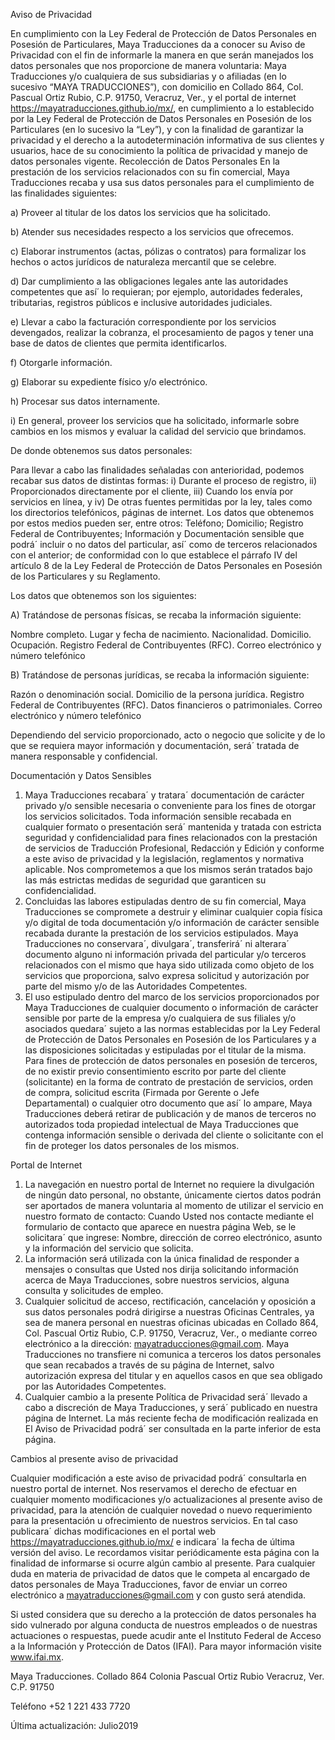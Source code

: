 Aviso de Privacidad

En cumplimiento con la Ley Federal de Protección de Datos Personales en Posesión de Particulares, Maya Traducciones da a conocer su Aviso de Privacidad con el fin de informarle la manera en que serán manejados los datos personales que nos proporcione de manera voluntaria:
Maya Traducciones y/o cualquiera de sus subsidiarias y o afiliadas (en lo sucesivo “MAYA TRADUCCIONES”), con domicilio en Collado 864, Col. Pascual Ortiz Rubio, C.P. 91750, Veracruz, Ver., y el portal de internet https://mayatraducciones.github.io/mx/, en cumplimiento a lo establecido por la Ley Federal de Protección de Datos Personales en Posesión de los Particulares (en lo sucesivo la “Ley”), y con la finalidad de garantizar la privacidad y el derecho a la autodeterminación informativa de sus clientes y usuarios, hace de su conocimiento la política de privacidad y manejo de datos personales vigente.
Recolección de Datos Personales
En la prestación de los servicios relacionados con su fin comercial, Maya Traducciones recaba y usa sus datos personales para el cumplimiento de las  finalidades siguientes:

a) Proveer al titular de los datos los servicios que ha solicitado.

b) Atender sus necesidades respecto a los servicios que ofrecemos.

c) Elaborar instrumentos (actas, pólizas o contratos) para formalizar los hechos o actos jurídicos de naturaleza mercantil que se celebre.

d) Dar cumplimiento a las obligaciones legales ante las autoridades competentes que así´ lo requieran; por ejemplo, autoridades federales, tributarias, registros públicos e inclusive autoridades judiciales.

e) Llevar a cabo la facturación correspondiente por los servicios devengados, realizar la cobranza, el procesamiento de pagos y tener una base de datos de clientes que permita identificarlos.

f) Otorgarle información.

g) Elaborar su expediente físico y/o electrónico.

h) Procesar sus datos internamente.

i) En general, proveer los servicios que ha solicitado, informarle sobre cambios en los mismos y evaluar la calidad del servicio que brindamos.

De donde obtenemos sus datos personales:

Para llevar a cabo las finalidades señaladas con anterioridad, podemos recabar sus datos de distintas formas:
 i) Durante el proceso de registro, ii) Proporcionados directamente por el cliente, iii) Cuando los envía por servicios en línea, y iv) De otras fuentes permitidas por la ley, tales como los directorios telefónicos, páginas de internet. Los datos que obtenemos por estos medios pueden ser, entre otros: Teléfono; Domicilio; Registro Federal de Contribuyentes; Información y Documentación sensible que podrá´ incluir o no datos del particular, así´ como de terceros relacionados con el anterior; de conformidad con lo que establece el párrafo IV del artículo 8 de la Ley Federal de Protección de Datos Personales en Posesión de los Particulares y su Reglamento.

Los datos que obtenemos son los siguientes:

A) Tratándose de personas físicas, se recaba la información siguiente:

Nombre completo.
Lugar y fecha de nacimiento.
Nacionalidad.
Domicilio.
Ocupación.
Registro Federal de Contribuyentes (RFC).
Correo electrónico y número telefónico

B) Tratándose de personas jurídicas, se recaba la información siguiente:

Razón o denominación social.
Domicilio de la persona jurídica.
Registro Federal de Contribuyentes (RFC).
Datos financieros o patrimoniales.
Correo electrónico y número telefónico

Dependiendo del servicio proporcionado, acto o negocio que solicite y de lo que se requiera mayor información y documentación, será´ tratada de manera responsable y confidencial.

Documentación y Datos Sensibles

1. Maya Traducciones recabara´ y tratara´ documentación de carácter privado y/o sensible necesaria o conveniente para los fines de otorgar los servicios solicitados. Toda información sensible recabada en cualquier formato o presentación será´ mantenida y tratada con estricta seguridad y confidencialidad para fines relacionados con la prestación de servicios de Traducción Profesional, Redacción y Edición y conforme a este aviso de privacidad y la legislación, reglamentos y normativa aplicable. Nos comprometemos a que los mismos serán tratados bajo las más estrictas medidas de seguridad que garanticen su confidencialidad. 
2. Concluidas las labores estipuladas dentro de su fin comercial, Maya Traducciones se compromete a destruir y eliminar cualquier copia física y/o digital de toda documentación y/o información de carácter sensible recabada durante la prestación de los servicios estipulados. Maya Traducciones no conservara´, divulgara´, transferirá´ ni alterara´ documento alguno ni información privada del particular y/o terceros relacionados con el mismo que haya sido utilizada como objeto de los servicios que proporciona, salvo expresa solicitud y autorización por parte del mismo y/o de las Autoridades Competentes.
3. El uso estipulado dentro del marco de los servicios proporcionados por Maya Traducciones de cualquier documento o información de carácter sensible por parte de la empresa y/o cualquiera de sus filiales y/o asociados quedara´ sujeto a las normas establecidas por la Ley Federal de Protección de Datos Personales en Posesión de los Particulares y a las disposiciones solicitadas y estipuladas por el titular de la misma.
Para fines de protección de datos personales en posesión de terceros, de no existir previo consentimiento escrito por parte del cliente (solicitante) en la forma de contrato de prestación de servicios, orden de compra, solicitud escrita (Firmada por Gerente o Jefe Departamental) o cualquier otro documento que así´ lo ampare, Maya Traducciones deberá retirar de publicación y de manos de terceros no autorizados toda propiedad intelectual de Maya Traducciones que contenga información sensible o derivada del cliente o solicitante con el fin de proteger los datos personales de los mismos.

Portal de Internet

1. La navegación en nuestro portal de Internet no requiere la divulgación de ningún dato personal, no obstante, únicamente ciertos datos podrán ser aportados de manera voluntaria al momento de utilizar el servicio en nuestro formato de contacto: Cuando Usted nos contacte mediante el formulario de contacto que aparece en nuestra página Web, se le solicitara´ que ingrese: Nombre, dirección de correo electrónico, asunto y la información del servicio que solicita.
2. La información será utilizada con la única finalidad de responder a mensajes o consultas que Usted nos dirija solicitando información acerca de Maya Traducciones, sobre nuestros servicios, alguna consulta y solicitudes de empleo.
3. Cualquier solicitud de acceso, rectificación, cancelación y oposición a sus datos personales podrá dirigirse a nuestras Oficinas Centrales, ya sea de manera personal en nuestras oficinas ubicadas en Collado 864, Col. Pascual Ortiz Rubio, C.P. 91750, Veracruz, Ver., o mediante correo electrónico a la dirección: mayatraducciones@gmail.com. Maya Traducciones no transfiere ni comunica a terceros los datos personales que sean recabados a través de su página de Internet, salvo autorización expresa del titular y en aquellos casos en que sea obligado por las Autoridades Competentes.
4. Cualquier cambio a la presente Política de Privacidad será´ llevado a cabo a discreción de Maya Traducciones, y será´ publicado en nuestra página de Internet. La más reciente fecha de modificación realizada en El Aviso de Privacidad podrá´ ser consultada en la parte inferior de esta página.

Cambios al presente aviso de privacidad

Cualquier modificación a este aviso de privacidad podrá´ consultarla en nuestro portal de internet. Nos reservamos el derecho de efectuar en cualquier momento modificaciones y/o actualizaciones al presente aviso de privacidad, para la atención de cualquier novedad o nuevo requerimiento para la presentación u ofrecimiento de nuestros servicios. En tal caso publicara´ dichas modificaciones en el portal web https://mayatraducciones.github.io/mx/ e indicara´ la fecha de última versión del aviso. Le recordamos visitar periódicamente esta página con la finalidad de informarse si ocurre algún cambio al presente.
Para cualquier duda en materia de privacidad de datos que le competa al encargado de datos personales de Maya Traducciones, favor de enviar un correo electrónico a mayatraducciones@gmail.com y con gusto será atendida.

Si usted considera que su derecho a la protección de datos personales ha sido vulnerado por alguna conducta de nuestros empleados o de nuestras actuaciones o respuestas, puede acudir ante el Instituto Federal de Acceso a la Información y Protección de Datos (IFAI). Para mayor información visite www.ifai.mx.

Maya Traducciones.
Collado 864
Colonia Pascual Ortiz Rubio
Veracruz, Ver.
C.P. 91750

Teléfono
+52 1 221 433 7720

Última actualización: Julio2019
